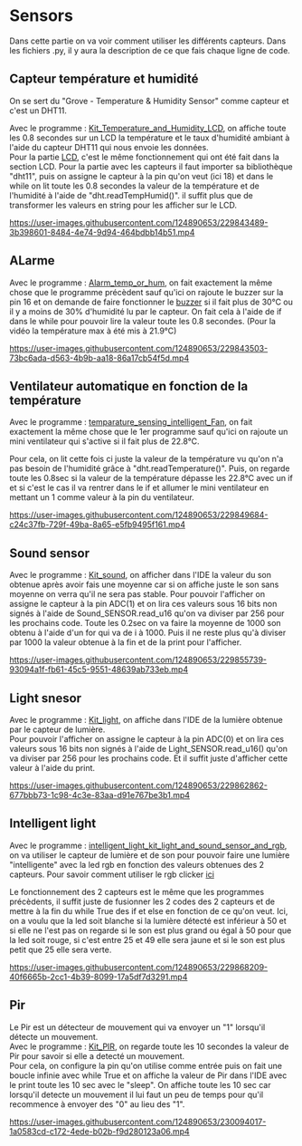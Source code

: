 # Sensors                                                             

Dans cette partie on va voir comment utiliser les différents capteurs. Dans les fichiers .py, il y aura la description de ce que fais chaque ligne de code. 

## Capteur température et humidité  

On se sert du "Grove - Temperature & Humidity Sensor" comme capteur et c'est un DHT11.

Avec le programme : [Kit_Temperature_and_Humidity_LCD](Kit_Temperature_and_Humidity_LCD.py), on affiche toute les 0.8 secondes sur un LCD la température et le taux d'humidité ambiant à l'aide du capteur DHT11 qui nous envoie les données.                                                 
Pour la partie [LCD](https://github.com/HEPL-Starygin/smartcities/tree/main/LCD), c'est le même fonctionnement qui ont été fait dans la section LCD. Pour la partie avec les capteurs il faut importer sa bibliothèque "dht11", puis on assigne le capteur à la pin qu'on veut (ici 18) et dans le while on lit toute les 0.8 secondes la valeur de la température et de l'humidité à l'aide de "dht.readTempHumid()". il suffit plus que de transformer les valeurs en string pour les afficher sur le LCD.                                                                               
 

https://user-images.githubusercontent.com/124890653/229843489-3b398601-8484-4e74-9d94-464bdbb14b51.mp4


## ALarme                                                                                  

Avec le programme : [Alarm_temp_or_hum](Alarm_temp_or_hum.py), on fait exactement la même chose que le programme précèdent sauf qu'ici on rajoute le buzzer sur la pin 16 et on demande de faire fonctionner le [buzzer](https://github.com/HEPL-Starygin/smartcities/tree/main/AD-PWM) si il fait plus de 30°C ou il y a moins de 30% d'humidité lu par le capteur. On fait cela à l'aide de if dans le while pour pouvoir lire la valeur toute les 0.8 secondes. (Pour la vidéo la température max à été mis à 21.9°C)


https://user-images.githubusercontent.com/124890653/229843503-73bc6ada-d563-4b9b-aa18-86a17cb54f5d.mp4

## Ventilateur automatique en fonction de la température                           
Avec le programme : [temparature_sensing_intelligent_Fan](temparature_sensing_intelligent_Fan.py), on fait exactement la même chose que le 1er programme  sauf qu'ici on rajoute un mini ventilateur qui s'active si il fait plus de 22.8°C.

Pour cela, on lit cette fois ci juste la valeur de la température vu qu'on n'a pas besoin de l'humidité grâce à "dht.readTemperature()". Puis, on regarde toute les 0.8sec si la valeur de la température dépasse les 22.8°C avec un if et si c'est le cas il va rentrer dans le if et allumer le mini ventilateur en mettant un 1 comme valeur à la pin du ventilateur.



https://user-images.githubusercontent.com/124890653/229849684-c24c37fb-729f-49ba-8a65-e5fb9495f161.mp4


## Sound sensor
Avec le programme : [Kit_sound](Kit_sound.py), on afficher dans l'IDE la valeur du son obtenue après avoir fais une moyenne car si on affiche juste le son sans moyenne on verra qu'il ne sera pas stable.
Pour pouvoir l'afficher on assigne le capteur à la pin ADC(1) et on lira ces valeurs sous 16 bits non signés à l'aide de Sound_SENSOR.read_u16 qu'on va diviser par 256 pour les prochains code. Toute les 0.2sec on va faire la moyenne de 1000 son obtenu à l'aide d'un for qui va de i à 1000. Puis il ne reste plus qu'à diviser par 1000 la valeur obtenue à la fin et de la print pour l'afficher.




https://user-images.githubusercontent.com/124890653/229855739-93094a1f-fb61-45c5-9551-48639ab733eb.mp4

## Light snesor                                                       

Avec le programme : [Kit_light](Kit_light.py), on affiche dans l'IDE de la lumière obtenue par le capteur de lumière.                                        
Pour pouvoir l'afficher on assigne le capteur à la pin ADC(0) et on lira ces valeurs sous 16 bits non signés à l'aide de Light_SENSOR.read_u16() qu'on va diviser par 256 pour les prochains code. Et il suffit juste d'afficher cette valeur à l'aide du print.

https://user-images.githubusercontent.com/124890653/229862862-677bbb73-1c98-4c3e-83aa-d91e767be3b1.mp4

## Intelligent light

Avec le programme : [intelligent_light_kit_light_and_sound_sensor_and_rgb](intelligent_light_kit_light_and_sound_sensor_and_rgb.py), on va utiliser le capteur de lumière et de son pour pouvoir faire une lumière "intelligente" avec la led rgb en fonction des valeurs obtenues des 2 capteurs. Pour savoir comment utiliser le rgb clicker [ici](https://github.com/HEPL-Starygin/smartcities/tree/main/LED_NEO)

Le fonctionnement des 2 capteurs est le même que les programmes précèdents, il suffit juste de fusionner les 2 codes des 2 capteurs et de mettre à la fin du while True des if et else en fonction de ce qu'on veut. Ici, on a voulu que la led soit blanche si la lumière détecté est inférieur à 50 et si elle ne l'est pas on regarde si le son est plus grand ou égal à 50 pour que la led soit rouge, si c'est entre 25 et 49 elle sera jaune et si le son est plus petit que 25 elle sera verte. 


https://user-images.githubusercontent.com/124890653/229868209-40f6665b-2cc1-4b39-8099-17a5df7d3291.mp4

## Pir
Le Pir est un détecteur de mouvement qui va envoyer un "1" lorsqu'il détecte un mouvement.     
Avec le programme : [Kit_PIR](Kit_PIR.py), on regarde toute les 10 secondes la valeur de Pir pour savoir si elle a detecté un mouvement.                                             
Pour cela, on configure la pin qu'on utilise comme entrée puis on fait une boucle infinie avec while True et on affiche la valeur de Pir dans l'IDE avec le print toute les 10 sec avec le "sleep". On affiche toute les 10 sec car lorsqu'il detecte un mouvement il lui faut un peu de temps pour qu'il recommence à envoyer des "0" au lieu des "1".


https://user-images.githubusercontent.com/124890653/230094017-1a0583cd-c172-4ede-b02b-f9d280123a06.mp4

